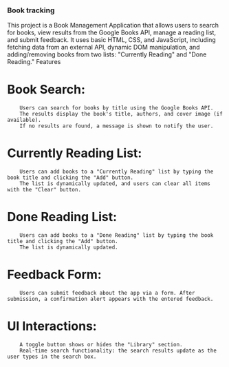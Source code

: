 ### Book tracking
This project is a Book Management Application that allows users to search for books, view results from the Google Books API, manage a reading list, and submit feedback. It uses basic HTML, CSS, and JavaScript, including fetching data from an external API, dynamic DOM manipulation, and adding/removing books from two lists: "Currently Reading" and "Done Reading."
Features

# Book Search:
        Users can search for books by title using the Google Books API.
        The results display the book's title, authors, and cover image (if available).
        If no results are found, a message is shown to notify the user.

# Currently Reading List:
        Users can add books to a "Currently Reading" list by typing the book title and clicking the "Add" button.
        The list is dynamically updated, and users can clear all items with the "Clear" button.

# Done Reading List:
        Users can add books to a "Done Reading" list by typing the book title and clicking the "Add" button.
        The list is dynamically updated.

# Feedback Form:
        Users can submit feedback about the app via a form. After submission, a confirmation alert appears with the entered feedback.

# UI Interactions:
        A toggle button shows or hides the "Library" section.
        Real-time search functionality: the search results update as the user types in the search box.

